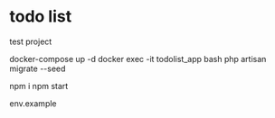 # todo list

test project

docker-compose up -d
docker exec -it todolist_app bash
php artisan migrate --seed

npm i
npm start

env.example